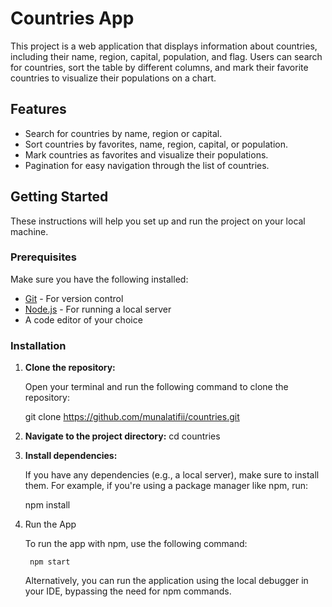 # Countries App

This project is a web application that displays information about countries, including their name, region, capital, population, and flag. Users can search for countries, sort the table by different columns, and mark their favorite countries to visualize their populations on a chart.

## Features

- Search for countries by name, region or capital.
- Sort countries by favorites, name, region, capital, or population.
- Mark countries as favorites and visualize their populations.
- Pagination for easy navigation through the list of countries.

## Getting Started

These instructions will help you set up and run the project on your local machine.

### Prerequisites

Make sure you have the following installed:

- [Git](https://git-scm.com/downloads) - For version control
- [Node.js](https://nodejs.org/en/download/) - For running a local server
- A code editor of your choice

### Installation

1. **Clone the repository:**

   Open your terminal and run the following command to clone the repository:

   git clone https://github.com/munalatifii/countries.git

2. **Navigate to the project directory:**
    cd countries

3. **Install dependencies:**

    If you have any dependencies (e.g., a local server), make sure to install them. For example, if you're using a package manager like npm, run:
    
    npm install

4. Run the App
    
    To run the app with npm, use the following command:
    
        npm start

    Alternatively, you can run the application using the local debugger in your IDE, bypassing the need for npm commands.